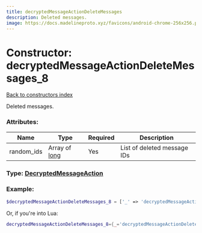 ```yaml
---
title: decryptedMessageActionDeleteMessages
description: Deleted messages.
image: https://docs.madelineproto.xyz/favicons/android-chrome-256x256.png
---
```

# Constructor: decryptedMessageActionDeleteMessages\_8  
[Back to constructors index](index.md)



Deleted messages.

### Attributes:

| Name     |    Type       | Required | Description |
|----------|---------------|----------|-------------|
|random\_ids|Array of [long](../types/long.md) | Yes|List of deleted message IDs|



### Type: [DecryptedMessageAction](../types/DecryptedMessageAction.md)


### Example:

```php
$decryptedMessageActionDeleteMessages_8 = ['_' => 'decryptedMessageActionDeleteMessages', 'random_ids' => [long, long]];
```  


Or, if you're into Lua:

```lua
decryptedMessageActionDeleteMessages_8={_='decryptedMessageActionDeleteMessages', random_ids={long}}

```


